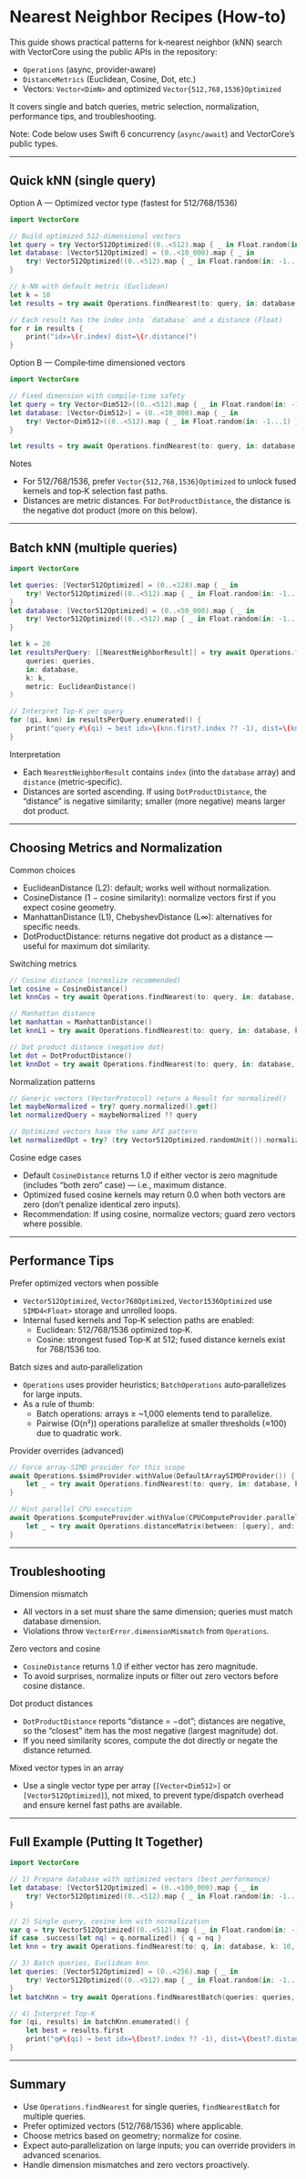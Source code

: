# Nearest Neighbor Recipes (How‑to)

This guide shows practical patterns for k‑nearest neighbor (kNN) search with VectorCore using the public APIs in the repository:
- `Operations` (async, provider‑aware)
- `DistanceMetrics` (Euclidean, Cosine, Dot, etc.)
- Vectors: `Vector<DimN>` and optimized `Vector{512,768,1536}Optimized`

It covers single and batch queries, metric selection, normalization, performance tips, and troubleshooting.

Note: Code below uses Swift 6 concurrency (`async/await`) and VectorCore’s public types.

---

## Quick kNN (single query)

Option A — Optimized vector type (fastest for 512/768/1536)

```swift
import VectorCore

// Build optimized 512‑dimensional vectors
let query = try Vector512Optimized((0..<512).map { _ in Float.random(in: -1...1) })
let database: [Vector512Optimized] = (0..<10_000).map { _ in
    try! Vector512Optimized((0..<512).map { _ in Float.random(in: -1...1) })
}

// k‑NN with default metric (Euclidean)
let k = 10
let results = try await Operations.findNearest(to: query, in: database, k: k)

// Each result has the index into `database` and a distance (Float)
for r in results {
    print("idx=\(r.index) dist=\(r.distance)")
}
```

Option B — Compile‑time dimensioned vectors

```swift
import VectorCore

// Fixed dimension with compile‑time safety
let query = try Vector<Dim512>((0..<512).map { _ in Float.random(in: -1...1) })
let database: [Vector<Dim512>] = (0..<10_000).map { _ in
    try! Vector<Dim512>((0..<512).map { _ in Float.random(in: -1...1) })
}

let results = try await Operations.findNearest(to: query, in: database, k: 10)
```

Notes
- For 512/768/1536, prefer `Vector{512,768,1536}Optimized` to unlock fused kernels and top‑K selection fast paths.
- Distances are metric distances. For `DotProductDistance`, the distance is the negative dot product (more on this below).

---

## Batch kNN (multiple queries)

```swift
import VectorCore

let queries: [Vector512Optimized] = (0..<128).map { _ in
    try! Vector512Optimized((0..<512).map { _ in Float.random(in: -1...1) })
}
let database: [Vector512Optimized] = (0..<50_000).map { _ in
    try! Vector512Optimized((0..<512).map { _ in Float.random(in: -1...1) })
}

let k = 20
let resultsPerQuery: [[NearestNeighborResult]] = try await Operations.findNearestBatch(
    queries: queries,
    in: database,
    k: k,
    metric: EuclideanDistance()
)

// Interpret Top‑K per query
for (qi, knn) in resultsPerQuery.enumerated() {
    print("query #\(qi) → best idx=\(knn.first?.index ?? -1), dist=\(knn.first?.distance ?? .nan)")
}
```

Interpretation
- Each `NearestNeighborResult` contains `index` (into the `database` array) and `distance` (metric‑specific).
- Distances are sorted ascending. If using `DotProductDistance`, the “distance” is negative similarity; smaller (more negative) means larger dot product.

---

## Choosing Metrics and Normalization

Common choices
- EuclideanDistance (L2): default; works well without normalization.
- CosineDistance (1 − cosine similarity): normalize vectors first if you expect cosine geometry.
- ManhattanDistance (L1), ChebyshevDistance (L∞): alternatives for specific needs.
- DotProductDistance: returns negative dot product as a distance — useful for maximum dot similarity.

Switching metrics

```swift
// Cosine distance (normalize recommended)
let cosine = CosineDistance()
let knnCos = try await Operations.findNearest(to: query, in: database, k: 10, metric: cosine)

// Manhattan distance
let manhattan = ManhattanDistance()
let knnL1 = try await Operations.findNearest(to: query, in: database, k: 10, metric: manhattan)

// Dot product distance (negative dot)
let dot = DotProductDistance()
let knnDot = try await Operations.findNearest(to: query, in: database, k: 10, metric: dot)
```

Normalization patterns

```swift
// Generic vectors (VectorProtocol) return a Result for normalized()
let maybeNormalized = try? query.normalized().get()
let normalizedQuery = maybeNormalized ?? query

// Optimized vectors have the same API pattern
let normalizedOpt = try? (try Vector512Optimized.randomUnit()).normalized().get()
```

Cosine edge cases
- Default `CosineDistance` returns 1.0 if either vector is zero magnitude (includes “both zero” case) — i.e., maximum distance.
- Optimized fused cosine kernels may return 0.0 when both vectors are zero (don’t penalize identical zero inputs).
- Recommendation: If using cosine, normalize vectors; guard zero vectors where possible.

---

## Performance Tips

Prefer optimized vectors when possible
- `Vector512Optimized`, `Vector768Optimized`, `Vector1536Optimized` use `SIMD4<Float>` storage and unrolled loops.
- Internal fused kernels and Top‑K selection paths are enabled:
  - Euclidean: 512/768/1536 optimized top‑K.
  - Cosine: strongest fused Top‑K at 512; fused distance kernels exist for 768/1536 too.

Batch sizes and auto‑parallelization
- `Operations` uses provider heuristics; `BatchOperations` auto‑parallelizes for large inputs.
- As a rule of thumb:
  - Batch operations: arrays ≥ ~1,000 elements tend to parallelize.
  - Pairwise (O(n²)) operations parallelize at smaller thresholds (≈100) due to quadratic work.

Provider overrides (advanced)

```swift
// Force array-SIMD provider for this scope
await Operations.$simdProvider.withValue(DefaultArraySIMDProvider()) {
    let _ = try await Operations.findNearest(to: query, in: database, k: 10)
}

// Hint parallel CPU execution
await Operations.$computeProvider.withValue(CPUComputeProvider.parallel) {
    let _ = try await Operations.distanceMatrix(between: [query], and: database)
}
```

---

## Troubleshooting

Dimension mismatch
- All vectors in a set must share the same dimension; queries must match database dimension.
- Violations throw `VectorError.dimensionMismatch` from `Operations`.

Zero vectors and cosine
- `CosineDistance` returns 1.0 if either vector has zero magnitude.
- To avoid surprises, normalize inputs or filter out zero vectors before cosine distance.

Dot product distances
- `DotProductDistance` reports “distance = −dot”; distances are negative, so the “closest” item has the most negative (largest magnitude) dot.
- If you need similarity scores, compute the dot directly or negate the distance returned.

Mixed vector types in an array
- Use a single vector type per array (`[Vector<Dim512>]` or `[Vector512Optimized]`), not mixed, to prevent type/dispatch overhead and ensure kernel fast paths are available.

---

## Full Example (Putting It Together)

```swift
import VectorCore

// 1) Prepare database with optimized vectors (best performance)
let database: [Vector512Optimized] = (0..<100_000).map { _ in
    try! Vector512Optimized((0..<512).map { _ in Float.random(in: -1...1) })
}

// 2) Single query, cosine knn with normalization
var q = try Vector512Optimized((0..<512).map { _ in Float.random(in: -1...1) })
if case .success(let nq) = q.normalized() { q = nq }
let knn = try await Operations.findNearest(to: q, in: database, k: 10, metric: CosineDistance())

// 3) Batch queries, Euclidean knn
let queries: [Vector512Optimized] = (0..<256).map { _ in
    try! Vector512Optimized((0..<512).map { _ in Float.random(in: -1...1) })
}
let batchKnn = try await Operations.findNearestBatch(queries: queries, in: database, k: 20)

// 4) Interpret Top‑K
for (qi, results) in batchKnn.enumerated() {
    let best = results.first
    print("q#\(qi) → best idx=\(best?.index ?? -1), dist=\(best?.distance ?? .nan)")
}
```

---

## Summary
- Use `Operations.findNearest` for single queries, `findNearestBatch` for multiple queries.
- Prefer optimized vectors (512/768/1536) where applicable.
- Choose metrics based on geometry; normalize for cosine.
- Expect auto‑parallelization on large inputs; you can override providers in advanced scenarios.
- Handle dimension mismatches and zero vectors proactively.
